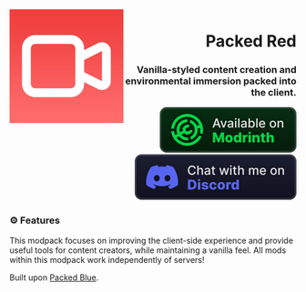 [Modrinth]: https://modrinth.com/modpack/packed-red
[Modrinth Downloads Badge]: https://raw.githubusercontent.com/intergrav/devins-badges/v2/assets/cozy/available/modrinth_vector.svg
[Support]: https://encode42.dev/support
[Support Badge]: https://raw.githubusercontent.com/intergrav/devins-badges/v2/assets/cozy/social/discord-singular_vector.svg

<img src="../.github/asset/red/Packed Red LQ.png" align="left" id="header">
<div align="right">

# Packed Red
### Vanilla-styled content creation and environmental immersion packed into the client. 

[![Modrinth Downloads Badge]][Modrinth] [![Support Badge]][Support]
</div>

### ⚙️ Features
This modpack focuses on improving the client-side experience and provide useful tools for content creators, while maintaining a vanilla feel. All mods within this modpack work independently of servers!

Built upon [Packed Blue](../blue).

